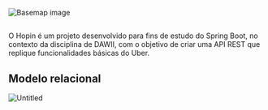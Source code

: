 ![Basemap image](https://github.com/lucasramallo/hopin/assets/108425719/c12bae55-4ab2-46c9-bf5a-44f60528f909)

##

O Hopin é um projeto desenvolvido para fins de estudo do Spring Boot, no contexto da disciplina de DAWII, com o objetivo de criar uma API REST que replique funcionalidades básicas do Uber.

## Modelo relacional

![Untitled](https://github.com/user-attachments/assets/8d993ae8-3254-4cf0-a81c-806a04446972)
